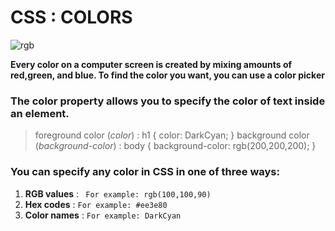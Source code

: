 # CSS : COLORS 
![rgb](https://www.google.com/url?sa=i&url=https%3A%2F%2Ficonscout.com%2Ficon%2Frgb-color&psig=AOvVaw2P-ljE_wp5OwgafV8VdvNx&ust=1612166792640000&source=images&cd=vfe&ved=0CAIQjRxqFwoTCPDuwrjbxe4CFQAAAAAdAAAAABAD)

**Every color on a computer screen is created by mixing amounts of red,green, and blue. To find the color you want, you can use a color picker**

### The color property allows you to specify the color of text inside an element. 
> foreground color (*color*) : h1 { color: DarkCyan; }
> background color (*background-color*) : body { background-color: rgb(200,200,200); }

### You can specify any color in CSS in one of three ways:
1. **RGB values** : ` For example: rgb(100,100,90)`
2. **Hex codes** : `For example: #ee3e80`
3. **Color names** : `For example: DarkCyan`
